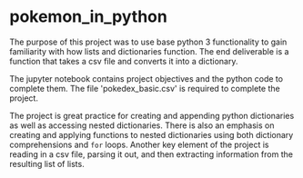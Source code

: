 # pokemon_in_python
The purpose of this project was to use base python 3 functionality to gain familiarity with how lists and dictionaries function. The end deliverable is a function that takes a csv file and converts it into a dictionary.

The jupyter notebook contains project objectives and the python code to complete them. The file 'pokedex_basic.csv' is required to complete the project.

The project is great practice for creating and appending python dictionaries as well as accessing nested dictionaries. There is also an emphasis on creating and applying functions to nested dictionaries using both dictionary comprehensions and `for` loops. Another key element of the project is reading in a csv file, parsing it out, and then extracting information from the resulting list of lists.
